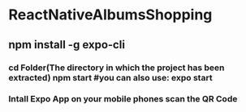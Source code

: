 # ReactNativeAlbumsShopping

<h2>
  npm install -g expo-cli
</h2>
<h3>
cd Folder(The directory in which the project has been extracted)
npm start #you can also use: expo start
</h3>

<h3>Intall Expo App on your mobile phones scan the QR Code</h3>
